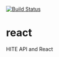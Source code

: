 [![Build Status](https://travis-ci.com/hiteapi/react.svg?branch=master)](https://travis-ci.com/hiteapi/react)

# react
HITE API and React
